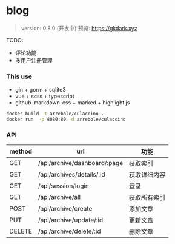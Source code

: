 # blog

> version: 0.8.0 (开发中)
预览: https://gkdark.xyz

TODO:
+ 评论功能
+ 多用户注册管理

### This use

+ gin + gorm + sqlite3
+ vue + scss + typescript
+ github-markdown-css + marked + highlight.js

```bash
docker build -t arrebole/culaccino .
docker run  -p 8080:80 -d arrebole/culaccino
```

### API

| method | url                     | 功能          |
| ------ | -----------------       | -----------  |
| GET    | /api/archive/dashboard/:page        | 获取索引      |
| GET    | /api/archives/details/:id       | 获取详细内容  |
| GET    | /api/session/login              | 登录         |
| GET    | /api/archive/all        | 获取所有索引  |
| POST   | /api/archive/create          | 添加文章     |
| PUT    | /api/archive/update/:id   | 更新文章     |
| DELETE | /api/archive/delete/:id   | 删除文章     |

